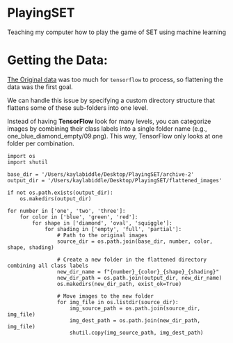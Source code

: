 # PlayingSET
Teaching my computer how to play the game of SET using machine learning


# Getting the Data:

[The Original data](https://www.kaggle.com/datasets/kwisatzhaderach/set-cards) was too much for `tensorflow` to process, so flattening the data was the first goal. 

We can handle this issue by specifying a custom directory structure that flattens some of these sub-folders into one level.

Instead of having **TensorFlow** look for many levels, you can categorize images by combining their class labels into a single folder name (e.g., one_blue_diamond_empty/09.png). This way, TensorFlow only looks at one folder per combination.

```
import os
import shutil

base_dir = '/Users/kaylabiddle/Desktop/PlayingSET/archive-2'
output_dir = '/Users/kaylabiddle/Desktop/PlayingSET/flattened_images'

if not os.path.exists(output_dir):
    os.makedirs(output_dir)

for number in ['one', 'two', 'three']:
    for color in ['blue', 'green', 'red']:
        for shape in ['diamond', 'oval', 'squiggle']:
            for shading in ['empty', 'full', 'partial']:
                # Path to the original images
                source_dir = os.path.join(base_dir, number, color, shape, shading)
                
                # Create a new folder in the flattened directory combining all class labels
                new_dir_name = f"{number}_{color}_{shape}_{shading}"
                new_dir_path = os.path.join(output_dir, new_dir_name)
                os.makedirs(new_dir_path, exist_ok=True)

                # Move images to the new folder
                for img_file in os.listdir(source_dir):
                    img_source_path = os.path.join(source_dir, img_file)
                    img_dest_path = os.path.join(new_dir_path, img_file)
                    shutil.copy(img_source_path, img_dest_path)
```
